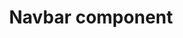 ---
slug: navbar
version: v1.358.0
title: Navbar component
tags: ['App editor']
description: The Navbar component facilitates control over an app by changing its ctx.query and jumping into another app.
features:
  [
    'Change the behavior of the app by manipulating the query arguments and hash of the URL.',
    'Open an external URL in a new tab.',
    'Open another Windmill app, which allows for creating embedded apps where the user navigates between several of your Windmill apps.',
  ]
docs: /docs/apps/app_configuration_settings/navbar
video: /videos/navbar_changelog.mp4
---